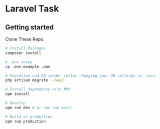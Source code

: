 # Laravel Task

## Getting started

Clone These Repo.

```bash
# Install Packages
composer install

# .env setup
cp .env.example .env

# Migration and DB seeder (after changing your DB settings in .env)
php artisan migrate --seed

# Install dependency with NPM
npm install

# develop
npm run dev # or npm run watch

# Build on production
npm run production
```
